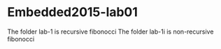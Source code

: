# Embedded2015-lab01

The folder lab-1 is recursive fibonocci
The folder lab-1i is non-recursive fibonocci


